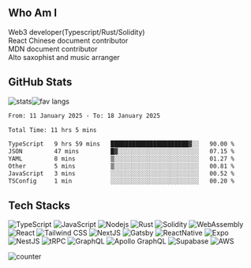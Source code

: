 ## Who Am I

Web3 developer(Typescript/Rust/Solidity)\
React Chinese document contributor\
MDN document contributor\
Alto saxophist and music arranger


## GitHub Stats

<div style="display:flex;flex-wrap:no-wrap">
  <img alt="stats" src="https://github-readme-stats.vercel.app/api?username=chiumungzitalexander&show_icons=true&line_height=27&count_private=true&title_color=ffffff&text_color=c9cacc&icon_color=2bbc8a&bg_color=1d1f21" />
  <img alt="fav langs" src="https://github-readme-stats.vercel.app/api/top-langs/?username=chiumungzitalexander&exclude_repo=Amway-Thailand,Hybris-UI-UX-Core-Developmen&title_color=ffffff&text_color=c9cacc&icon_color=2bbc8a&bg_color=1d1f21&langs_count=5&hide=html,css,scss,mdx&hide_progress=true" />
</div>

<!--START_SECTION:waka-->

```txt
From: 11 January 2025 - To: 18 January 2025

Total Time: 11 hrs 5 mins

TypeScript   9 hrs 59 mins   ██████████████████████▓░░   90.00 %
JSON         47 mins         █▓░░░░░░░░░░░░░░░░░░░░░░░   07.15 %
YAML         8 mins          ▒░░░░░░░░░░░░░░░░░░░░░░░░   01.27 %
Other        5 mins          ▒░░░░░░░░░░░░░░░░░░░░░░░░   00.81 %
JavaScript   3 mins          ░░░░░░░░░░░░░░░░░░░░░░░░░   00.52 %
TSConfig     1 min           ░░░░░░░░░░░░░░░░░░░░░░░░░   00.20 %
```

<!--END_SECTION:waka-->

## Tech Stacks

![TypeScript](https://img.shields.io/badge/-TypeScript-1b477a?style=flat-square&logo=typescript)
![JavaScript](https://img.shields.io/badge/-JavaScript-dbc848?style=flat-square&logo=javascript)
![Nodejs](https://img.shields.io/badge/-Nodejs-34692f?style=flat-square&logo=Node.js)
![Rust](https://img.shields.io/badge/-Rust-ffc832?style=flat-square&logo=rust)
![Solidity](https://img.shields.io/badge/-Solidity-5e5e5e?style=flat-square&logo=solidity)
![WebAssembly](https://img.shields.io/badge/-WebAssembly-898989?style=flat-square&logo=webassembly)
![React](https://img.shields.io/badge/-React-4eadc7?style=flat-square&logo=react)
![Tailwind CSS](https://img.shields.io/badge/-tailwindcss-38bdf8?style=flat-square&logo=tailwindcss&logoColor=fff)
![NextJS](https://img.shields.io/badge/-Next.js-black?style=flat-square&logo=nextdotjs)
![Gatsby](https://img.shields.io/badge/-Gatsby.js-7026b9?style=flat-square&logo=Gatsby)
![ReactNative](https://img.shields.io/badge/-ReactNative-4eadc7?style=flat-square&logo=react)
![Expo](https://img.shields.io/badge/-Expo-black?style=flat-square&logo=expo)
![NestJS](https://img.shields.io/badge/-NestJS-ea2845?style=flat-square&logo=NestJS)
![tRPC](https://img.shields.io/badge/-tRPC-398ccb?style=flat-square&logo=trpc&logoColor=fff)
![GraphQL](https://img.shields.io/badge/-GraphQL-E10098?style=flat-square&logo=graphql)
![Apollo GraphQL](https://img.shields.io/badge/-Apollo%20GraphQL-311C87?style=flat-square&logo=apollo-graphql)
![Supabase](https://img.shields.io/badge/-supabase-242424?style=flat-square&logo=supabase)
![AWS](https://img.shields.io/badge/Amazon%20Web%20Services-eb5f07?style=flat-square&logo=Amazon%20Web%20Services)

<p align="left">
  <img
    src="https://komarev.com/ghpvc/?username=chiumuntzitalexander&color=lightgrey&label=Visitors&style=flat-square"
    alt="counter"
  />
</p>
